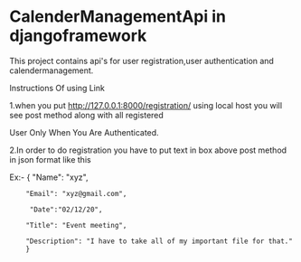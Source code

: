 # CalenderManagementApi in djangoframework
This project contains api's for user registration,user authentication and calendermanagement.

Instructions Of using Link

1.when you put http://127.0.0.1:8000/registration/ using local host you will see post method along with all registered

User Only When You Are Authenticated.

2.In order to do registration you have to put text in box above post method in json format like this

Ex:- {
        "Name": "xyz",
        
        "Email": "xyz@gmail.com",
         
         "Date":"02/12/20",
        
        "Title": "Event meeting",
        
        "Description": "I have to take all of my important file for that."
        }
